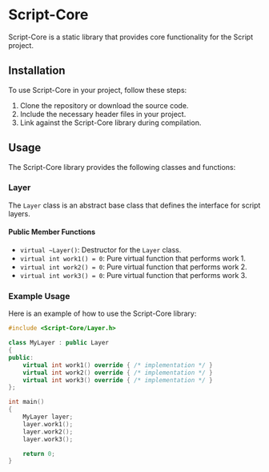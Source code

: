 # Script-Core

Script-Core is a static library that provides core functionality for the Script project.

## Installation

To use Script-Core in your project, follow these steps:

1. Clone the repository or download the source code.
2. Include the necessary header files in your project.
3. Link against the Script-Core library during compilation.

## Usage

The Script-Core library provides the following classes and functions:

### Layer

The `Layer` class is an abstract base class that defines the interface for script layers.

#### Public Member Functions

- `virtual ~Layer()`: Destructor for the `Layer` class.
- `virtual int work1() = 0`: Pure virtual function that performs work 1.
- `virtual int work2() = 0`: Pure virtual function that performs work 2.
- `virtual int work3() = 0`: Pure virtual function that performs work 3.

### Example Usage

Here is an example of how to use the Script-Core library:

```cpp
#include <Script-Core/Layer.h>

class MyLayer : public Layer
{
public:
    virtual int work1() override { /* implementation */ }
    virtual int work2() override { /* implementation */ }
    virtual int work3() override { /* implementation */ }
};

int main()
{
    MyLayer layer;
    layer.work1();
    layer.work2();
    layer.work3();

    return 0;
}
